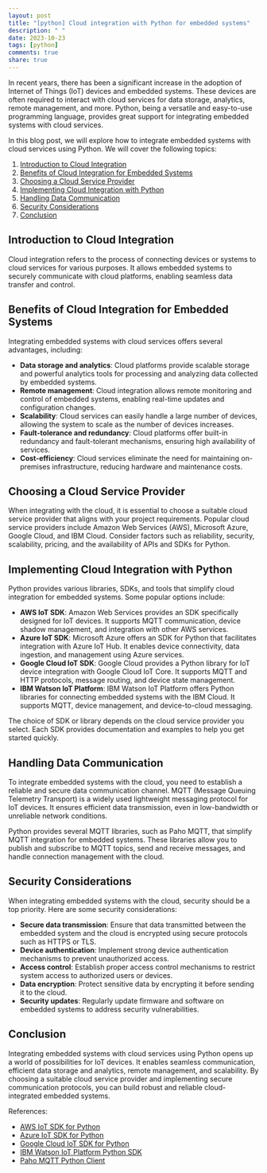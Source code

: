 ```yaml
---
layout: post
title: "[python] Cloud integration with Python for embedded systems"
description: " "
date: 2023-10-23
tags: [python]
comments: true
share: true
---
```


In recent years, there has been a significant increase in the adoption of Internet of Things (IoT) devices and embedded systems. These devices are often required to interact with cloud services for data storage, analytics, remote management, and more. Python, being a versatile and easy-to-use programming language, provides great support for integrating embedded systems with cloud services.

In this blog post, we will explore how to integrate embedded systems with cloud services using Python. We will cover the following topics:

1. [Introduction to Cloud Integration](#introduction-to-cloud-integration)
2. [Benefits of Cloud Integration for Embedded Systems](#benefits-of-cloud-integration-for-embedded-systems)
3. [Choosing a Cloud Service Provider](#choosing-a-cloud-service-provider)
4. [Implementing Cloud Integration with Python](#implementing-cloud-integration-with-python)
5. [Handling Data Communication](#handling-data-communication)
6. [Security Considerations](#security-considerations)
7. [Conclusion](#conclusion)

## Introduction to Cloud Integration

Cloud integration refers to the process of connecting devices or systems to cloud services for various purposes. It allows embedded systems to securely communicate with cloud platforms, enabling seamless data transfer and control.

## Benefits of Cloud Integration for Embedded Systems

Integrating embedded systems with cloud services offers several advantages, including:

- **Data storage and analytics**: Cloud platforms provide scalable storage and powerful analytics tools for processing and analyzing data collected by embedded systems.
- **Remote management**: Cloud integration allows remote monitoring and control of embedded systems, enabling real-time updates and configuration changes.
- **Scalability**: Cloud services can easily handle a large number of devices, allowing the system to scale as the number of devices increases.
- **Fault-tolerance and redundancy**: Cloud platforms offer built-in redundancy and fault-tolerant mechanisms, ensuring high availability of services.
- **Cost-efficiency**: Cloud services eliminate the need for maintaining on-premises infrastructure, reducing hardware and maintenance costs.

## Choosing a Cloud Service Provider

When integrating with the cloud, it is essential to choose a suitable cloud service provider that aligns with your project requirements. Popular cloud service providers include Amazon Web Services (AWS), Microsoft Azure, Google Cloud, and IBM Cloud. Consider factors such as reliability, security, scalability, pricing, and the availability of APIs and SDKs for Python.

## Implementing Cloud Integration with Python

Python provides various libraries, SDKs, and tools that simplify cloud integration for embedded systems. Some popular options include:

- **AWS IoT SDK**: Amazon Web Services provides an SDK specifically designed for IoT devices. It supports MQTT communication, device shadow management, and integration with other AWS services.
- **Azure IoT SDK**: Microsoft Azure offers an SDK for Python that facilitates integration with Azure IoT Hub. It enables device connectivity, data ingestion, and management using Azure services.
- **Google Cloud IoT SDK**: Google Cloud provides a Python library for IoT device integration with Google Cloud IoT Core. It supports MQTT and HTTP protocols, message routing, and device state management.
- **IBM Watson IoT Platform**: IBM Watson IoT Platform offers Python libraries for connecting embedded systems with the IBM Cloud. It supports MQTT, device management, and device-to-cloud messaging.

The choice of SDK or library depends on the cloud service provider you select. Each SDK provides documentation and examples to help you get started quickly.

## Handling Data Communication

To integrate embedded systems with the cloud, you need to establish a reliable and secure data communication channel. MQTT (Message Queuing Telemetry Transport) is a widely used lightweight messaging protocol for IoT devices. It ensures efficient data transmission, even in low-bandwidth or unreliable network conditions.

Python provides several MQTT libraries, such as Paho MQTT, that simplify MQTT integration for embedded systems. These libraries allow you to publish and subscribe to MQTT topics, send and receive messages, and handle connection management with the cloud.

## Security Considerations

When integrating embedded systems with the cloud, security should be a top priority. Here are some security considerations:

- **Secure data transmission**: Ensure that data transmitted between the embedded system and the cloud is encrypted using secure protocols such as HTTPS or TLS.
- **Device authentication**: Implement strong device authentication mechanisms to prevent unauthorized access.
- **Access control**: Establish proper access control mechanisms to restrict system access to authorized users or devices.
- **Data encryption**: Protect sensitive data by encrypting it before sending it to the cloud.
- **Security updates**: Regularly update firmware and software on embedded systems to address security vulnerabilities.

## Conclusion

Integrating embedded systems with cloud services using Python opens up a world of possibilities for IoT devices. It enables seamless communication, efficient data storage and analytics, remote management, and scalability. By choosing a suitable cloud service provider and implementing secure communication protocols, you can build robust and reliable cloud-integrated embedded systems.

References:

- [AWS IoT SDK for Python](https://aws.amazon.com/sdk-for-python/)
- [Azure IoT SDK for Python](https://github.com/Azure/azure-iot-sdk-python)
- [Google Cloud IoT SDK for Python](https://github.com/GoogleCloudPlatform/python-docs-samples/tree/main/iot/api-client/mqtt_example)
- [IBM Watson IoT Platform Python SDK](https://pypi.org/project/ibmiotf/)
- [Paho MQTT Python Client](https://www.eclipse.org/paho/index.php?page=clients/python/index.php)